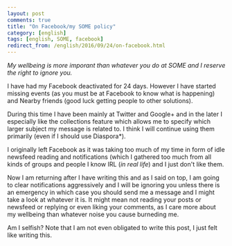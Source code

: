 ```yaml
---
layout: post
comments: true
title: "On Facebook/my SOME policy"
category: [english]
tags: [english, SOME, facebook]
redirect_from: /english/2016/09/24/on-facebook.html
---
```


*My wellbeing is more imporant than whatever you do at SOME and I reserve
 the right to ignore you.*

I have had my Facebook deactivated for 24 days. However I have started
missing events (as you must be at Facebook to know what is happening)
and Nearby friends (good luck getting people to other solutions).

During this time I have been mainly at Twitter and Google+ and in the later
I especially like the collections feature which allows me to specify which
larger subject my message is related to. I think I will continue using them
primarily (even if I should use Diaspora\*).

I originally left Facebook as it was taking too much of my time in form of
idle newsfeed reading and notifications (which I gathered too much from
all kinds of groups and people I know IRL (*in real life*) and I just
don't like them.

Now I am returning after I have writing this and as I said on top, I am
going to clear notifications aggressively and I will be ignoring you
unless there is an emergency in which case you should send me a message
and I might take a look at whatever it is. It might mean not reading
your posts or newsfeed or replying or even liking your comments, as
I care more about my wellbeing than whatever noise you cause burneding me.

Am I selfish? Note that I am not even obligated to write this post, I
just felt like writing this.
